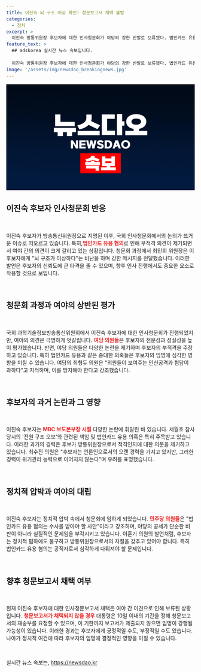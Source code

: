 ```yaml
---
title: 이진숙 뇌 구조 이상 확인! 청문보고서 채택 불발
categories:
  - 정치
excerpt: >
  이진숙 방통위원장 후보자에 대한 인사청문회가 야당의 강한 반발로 보류됐다. 법인카드 유용 혐의와 각종 논란이 제기되며 여야 간 의견 차이가 극명하게 드러났다. 과연 이 후보자는 난관을 어떻게 극복할까?
feature_text: >
  ## adskorea 실시간 뉴스 속보입니다.

  이진숙 방통위원장 후보자에 대한 인사청문회가 야당의 강한 반발로 보류됐다. 법인카드 유용 혐의와 각종 논란이 제기되며 여야 간 의견 차이가 극명하게 드러났다. 과연 이 후보자는 난관을 어떻게 극복할까?
image: '/assets/img/newsdao_breakingnews.jpg'
---
```


<p><img src="/assets/img/newsdao_breakingnews.jpg" alt="adskorea 속보" /></p>

<h2 data-ke-size="size26">이진숙 후보자 인사청문회 반응</h2>

<p data-ke-size="size16">&nbsp;</p>

<p>이진숙 후보자가 방송통신위원장으로 지명된 이후, 국회 인사청문회에서의 논의가 뜨거운 이슈로 떠오르고 있습니다. 특히,<b><span style="color: #ee2323;">법인카드 유용 혐의</span></b>로 인해 부적격 의견이 제기되면서 여야 간의 의견이 크게 갈리고 있는 상황입니다. 청문회 과정에서 최민희 위원장은 이 후보자에게 "뇌 구조가 이상하다"는 비난을 하며 강한 메시지를 전달했습니다. 이러한 발언은 후보자의 신뢰도에 큰 타격을 줄 수 있으며, 향후 인사 진행에서도 중요한 요소로 작용할 것으로 보입니다. </p>

<p data-ke-size="size16">&nbsp;</p>

<h2 data-ke-size="size26">청문회 과정과 여야의 상반된 평가</h2>

<p data-ke-size="size16">&nbsp;</p>

<p>국회 과학기술정보방송통신위원회에서 이진숙 후보자에 대한 인사청문회가 진행되었지만, 여야의 의견은 극명하게 엇갈립니다. <b><span style="color: #ee2323;">여당 의원들</span></b>은 후보자의 전문성과 성실성을 높이 평가했습니다. 반면, 야당 의원들은 다양한 논란을 제기하며 후보자의 부적격을 주장하고 있습니다. 특히 법인카드 유용과 같은 중대한 의혹들은 후보자의 임명에 심각한 영향을 미칠 수 있습니다. 여당의 최형두 의원은 "의원들이 보여주는 인신공격과 험담이 과하다"고 지적하며, 이를 방지해야 한다고 강조했습니다. </p>

<p data-ke-size="size16">&nbsp;</p>

<h2 data-ke-size="size26">후보자의 과거 논란과 그 영향</h2>

<p data-ke-size="size16">&nbsp;</p>

<p>이진숙 후보자는 <b><span style="color: #ee2323;">MBC 보도본부장 시절</span></b> 다양한 논란에 휘말린 바 있습니다. 세월호 참사 당시의 '전원 구조 오보'와 관련된 책임 및 법인카드 유용 의혹은 특히 주목받고 있습니다. 이러한 과거의 경력은 후보가 방통위원장으로서 적격인지에 대한 의문을 제기하고 있습니다. 최수진 의원은 "후보자는 언론인으로서의 오랜 경력을 가지고 있지만, 그러한 경력이 위기관리 능력으로 이어지지 않는다"며 우려를 표명했습니다. </p>

<p data-ke-size="size16">&nbsp;</p>

<h2 data-ke-size="size26">정치적 압박과 여야의 대립</h2>

<p data-ke-size="size16">&nbsp;</p>

<p>이진숙 후보자는 정치적 압박 속에서 청문회에 임하게 되었습니다. <b><span style="color: #ee2323;">민주당 의원들</span></b>은 "법인카드 유용 혐의는 수사를 받아야 할 사안"이라고 강조하며, 야당의 공세가 단순한 비판이 아니라 실질적인 문제임을 부각시키고 있습니다. 이훈기 의원의 발언처럼, 후보자는 정치적 폄하에도 불구하고 방통위원장으로서의 자질을 갖추고 있어야 합니다.  특히 법인카드 유용 혐의는 공직자로서 심각하게 다뤄져야 할 문제입니다.</p>

<p data-ke-size="size16">&nbsp;</p>

<h2 data-ke-size="size26">향후 청문보고서 채택 여부</h2>

<p data-ke-size="size16">&nbsp;</p>

<p>현재 이진숙 후보자에 대한 인사청문보고서 채택은 여야 간 이견으로 인해 보류된 상황입니다. <b><span style="color: #ee2323;">청문보고서가 채택되지 않을 경우</span></b> 대통령은 10일 이내의 기간을 정해 청문보고서의 재송부를 요청할 수 있으며, 이 기한까지 보고서가 제출되지 않으면 임명이 강행될 가능성이 있습니다. 이러한 경과는 후보자에게 긍정적일 수도, 부정적일 수도 있습니다. 나아가 정치적 여건에 따라 후보자의 임명에 결정적인 영향을 미칠 수 있습니다. </p>

<p data-ke-size="size16">&nbsp;</p>
실시간 뉴스 속보는, <a href="https://newsdao.kr" rel="dofollow">https://newsdao.kr</a>



